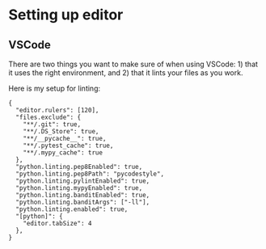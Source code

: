 # Setting up editor

## VSCode

There are two things you want to make sure of when using VSCode: 1) that it uses the right environment, and 2) that it lints your files as you work.

Here is my setup for linting:

```
{
  "editor.rulers": [120],
  "files.exclude": {
    "**/.git": true,
    "**/.DS_Store": true,
    "**/__pycache__": true,
    "**/.pytest_cache": true,
    "**/.mypy_cache": true
  },
  "python.linting.pep8Enabled": true,
  "python.linting.pep8Path": "pycodestyle",
  "python.linting.pylintEnabled": true,
  "python.linting.mypyEnabled": true,
  "python.linting.banditEnabled": true,
  "python.linting.banditArgs": ["-ll"],
  "python.linting.enabled": true,
  "[python]": {
    "editor.tabSize": 4
  },
}

```

